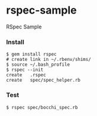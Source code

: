 rspec-sample
===========

RSpec Sample

### Install

```
$ gem install rspec
# create link in ~/.rbenv/shims/
$ source ~/.bash_profile
$ rspec --init
create   .rspec
create   spec/spec_helper.rb
```

### Test

```
$ rspec spec/bocchi_spec.rb 
```
